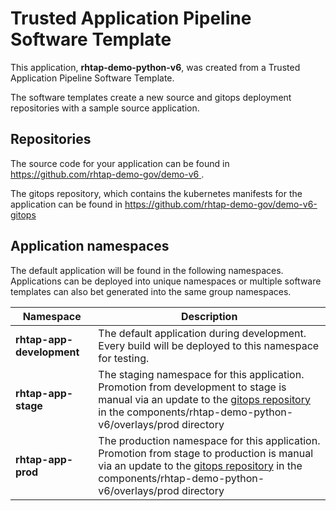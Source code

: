 # Trusted Application Pipeline Software Template

This application, **rhtap-demo-python-v6**, was created from a Trusted Application Pipeline Software Template.

The software templates create a new source and gitops deployment repositories with a sample source application. 

## Repositories

The source code for your application can be found in [https://github.com/rhtap-demo-gov/demo-v6 ](https://github.com/rhtap-demo-gov/demo-v6 ).
 
The gitops repository, which contains the kubernetes manifests for the application can be found in 
[https://github.com/rhtap-demo-gov/demo-v6-gitops ](https://github.com/rhtap-demo-gov/demo-v6-gitops ) 

## Application namespaces 

The default application will be found in the following namespaces. Applications can be deployed into unique namespaces or multiple software templates can also bet generated into the same group namespaces.  

|  Namespace   |  Description   |  
| -------- | -------- |   
| **rhtap-app-development** | The default application during development. Every build will be deployed to this namespace for testing. | 
| **rhtap-app-stage** | The staging namespace for this application. Promotion from development to stage is manual via an update to the [gitops repository](https://github.com/rhtap-demo-gov/demo-v6-gitops ) in the components/rhtap-demo-python-v6/overlays/prod directory |  
| **rhtap-app-prod** | The production namespace for this application. Promotion from stage to production is manual via an update to the [gitops repository](https://github.com/rhtap-demo-gov/demo-v6-gitops ) in the components/rhtap-demo-python-v6/overlays/prod directory | 